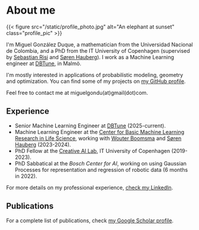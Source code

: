 # About me

{{< figure src="/static/profile_photo.jpg" alt="An elephant at sunset" class="profile_pic" >}}

I'm Miguel González Duque, a mathematician from the Universidad Nacional de Colombia, and a PhD from the IT University of Copenhagen (supervised by [Sebastian Risi](http://sebastianrisi.com/) and [Søren Hauberg](http://www2.compute.dtu.dk/~sohau/)). I work as a Machine Learning engineer at [DBTune](https://www.dbtune.com/), in Malmö.

I'm mostly interested in applications of probabilistic modeling, geometry and optimization. You can find some of my projects on [my GitHub profile](https://github.com/miguelgondu).

Feel free to contact me at miguelgondu(at)gmail(dot)com.

## Experience

-   Senior Machine Learning Engineer at [DBTune](https://www.dbtune.com/) (2025-current).
-   Machine Learning Engineer at the [Center for Basic Machine Learning Research in Life Science](https://mlls.dk/), working with [Wouter Boomsma](https://di.ku.dk/english/staff/vip/?pure=en/persons/275482) and [Søren Hauberg](http://www2.compute.dtu.dk/~sohau/) (2023-2024).
-   PhD Fellow at the [Creative AI Lab](https://game.itu.dk/groups/creativeai/), IT University of Copenhagen (2019-2023).
-   PhD Sabbatical at the *Bosch Center for AI*, working on using Gaussian Processes for representation and regression of robotic data (6 months in 2022).

For more details on my professional experience, [check my LinkedIn](https://www.linkedin.com/in/miguelgondu/).

## Publications

For a complete list of publications, check [my Google Scholar profile](https://scholar.google.com/citations?user=eje0FAYAAAAJ).